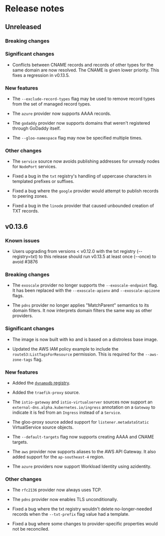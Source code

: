 # Release notes

## Unreleased

### Breaking changes

### Significant changes

* Conflicts between CNAME records and records of other types for the same domain
are now resolved. The CNAME is given lower priority. This fixes a regression in
v0.13.5.

### New features

* The `--exclude-record-types` flag may be used to remove record types from the
set of managed record types.

* The `azure` provider now supports AAAA records.

* The `godaddy` provider now supports domains that weren't registered through GoDaddy itself.

* The `--gloo-namespace` flag may now be specified multiple times.

### Other changes

* The `service` source now avoids publishing addresses for unready nodes for `NodePort` services.

* Fixed a bug in the `txt` registry's handling of uppercase characters in templated prefixes or suffixes.

* Fixed a bug where the `google` provider would attempt to publish records to peering zones.

* Fixed a bug in the `linode` provider that caused unbounded creation of TXT records.

## v0.13.6

### Known issues

* Users upgrading from versions < v0.12.0 with the txt registry (--registry=txt) to this release
should run v0.13.5 at least once (--once) to avoid #3876

### Breaking changes

* The `exoscale` provider no longer supports the `--exoscale-endpoint` flag. It has been replaced 
with the `--exoscale-apienv` and `--exoscale-apizone` flags.

* The `pdns` provider no longer applies "MatchParent" semantics to its domain filters. It
now interprets domain filters the same way as other providers.

### Significant changes

* The image is now built with ko and is based on a distroless base image.

* Updated the AWS IAM policy example to include the `route53:ListTagsForResource` permission.
This is required for the `--aws-zone-tags` flag.

### New features

* Added the [`dynamodb` registry](registry/dynamodb.md).

* Added the `traefik-proxy` source.

* The `istio-gateway` and `istio-virtualserver` sources now support an
`external-dns.alpha.kubernetes.io/ingress` annotation on a `Gateway` to
indicate it is fed from an `Ingress` instead of a `Service`.

* The gloo-proxy source added support for `listener.metadataStatic` VirtualService source objects.

* The `--default-targets` flag now supports creating AAAA and CNAME targets.

* The `aws` provider now supports aliases to the AWS API Gateway. It also added support for
the `ap-southeast-4` region.

* The `azure` providers now support Workload Identity using azidentity.

### Other changes

* The `rfc2136` provider now always uses TCP.

* The `pdns` provider now enables TLS unconditionally.

* Fixed a bug where the txt registry wouldn't delete no-longer-needed records
when the `--txt-prefix` flag value had a template.

* Fixed a bug where some changes to provider-specific properties would not be reconciled.
